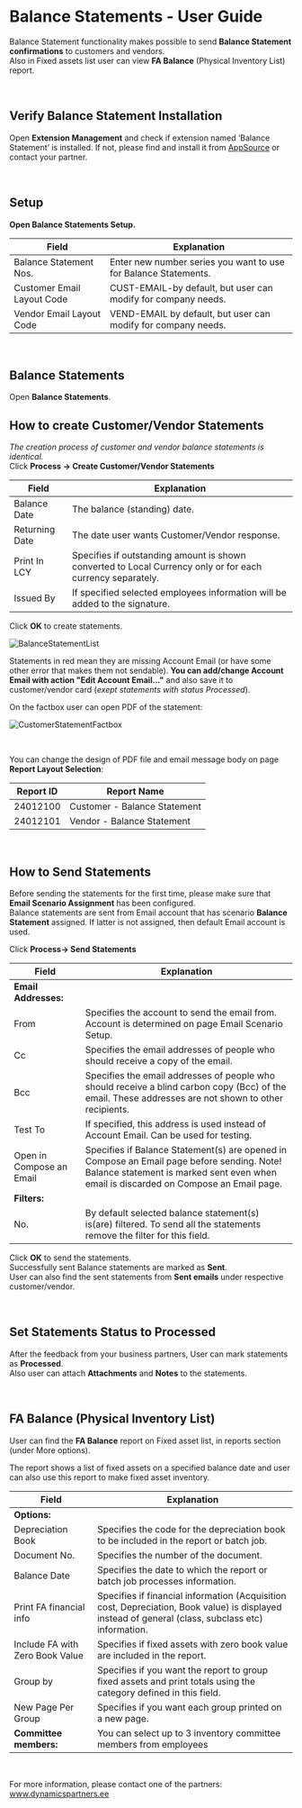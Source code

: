 ---
---
# Balance Statements - User Guide

Balance Statement functionality makes possible to send **Balance Statement confirmations** to customers and vendors.  
Also in Fixed assets list user can view **FA Balance** (Physical Inventory List) report.  

<br>

## Verify Balance Statement Installation
Open **Extension Management** and check if extension named ‘Balance Statement’ is installed. If not, please find and install it from <a href="https://appsource.microsoft.com/en-us/product/dynamics-365-business-central/PUBID.estonian_dynamics_partners%7CAID.balance-statements%7CPAPPID.2c6e9797-3574-4828-b075-ef340322f94c" target="_blank">AppSource</a> or contact your partner.

<br>


## Setup
**Open Balance Statements Setup.**

|**Field**|**Explanation**|
|-|-|
|Balance Statement Nos.|Enter new number series you want to use for Balance Statements.|
|Customer Email Layout Code|CUST-EMAIL-by default, but user can modify for company needs.|
|Vendor Email Layout Code|VEND-EMAIL by default, but user can modify for company needs.|
  
<br>

## Balance Statements 
Open **Balance Statements**.

## How to create Customer/Vendor Statements

_The creation process of customer and vendor balance statements is identical._  
Click **Process -> Create Customer/Vendor Statements**

|**Field**|**Explanation**|
|-|-|
|Balance Date|The balance (standing) date.|
|Returning Date|The date user wants Customer/Vendor response.|
|Print In LCY|Specifies if outstanding amount is shown converted to Local Currency only or for each currency separately.|
|Issued By|If specified selected employees information will be added to the signature.|
 
Click **OK** to create statements.

![BalanceStatementList](BalanceStatementList.png)

Statements in red mean they are missing Account Email (or have some other error that makes them not sendable).
**You can add/change Account Email with action "Edit Account Email..."** and also save it to customer/vendor card (_exept statements with status Processed_).  

On the factbox user can open PDF of the statement:

![CustomerStatementFactbox](CustomerStatementFactbox.png)

<br>

You can change the design of PDF file and email message body on page **Report Layout Selection**:

|**Report ID**|**Report Name**|
|-|-|
|24012100|Customer - Balance Statement|
|24012101|Vendor - Balance Statement|

<br>

## How to Send Statements
Before sending the statements for the first time, please make sure that **Email Scenario Assignment** has been configured.  
Balance statements are sent from Email account that has scenario **Balance Statement** assigned. If latter is not assigned, then default Email account is used.  

Click **Process-> Send Statements**

|**Field**|**Explanation**|
|-|-|
|**Email Addresses:**||
|From|Specifies the account to send the email from. Account is determined on page Email Scenario Setup.|
|Cc|Specifies the email addresses of people who should receive a copy of the email.|
|Bcc|Specifies the email addresses of people who should receive a blind carbon copy (Bcc) of the email. These addresses are not shown to other recipients.|
|Test To|If specified, this address is used instead of Account Email. Can be used for testing.|
|Open in Compose an Email|Specifies if Balance Statement(s) are opened in Compose an Email page before sending. Note! Balance statement is marked sent even when email is discarded on Compose an Email page.|
|**Filters:**||
|No.|By default selected balance statement(s) is(are) filtered. To send all the statements remove the filter for this field.|

Click **OK** to send the statements.  
Successfully sent Balance statements are marked as **Sent**.  
User can also find the sent statements from **Sent emails** under respective customer/vendor.  

<br>

## Set Statements Status to Processed
After the feedback from your business partners, User can mark statements as **Processed**.  
Also user can attach **Attachments** and **Notes** to the statements.  

<br>

## FA Balance (Physical Inventory List)
User can find the **FA Balance** report on Fixed asset list, in reports section (under More options).  

The report shows a list of fixed assets on a specified balance date and user can also use this report to make fixed asset inventory.  

|**Field**|**Explanation**|
|-|-|
|**Options:**||
|Depreciation Book|Specifies the code for the depreciation book to be included in the report or batch job.|
|Document No.|Specifies the number of the document.|
|Balance Date|Specifies the date to which the report or batch job processes information.|
|Print FA financial info|Specifies if financial information (Acquisition cost, Depreciation, Book value) is displayed instead of general (class, subclass etc) information.|
|Include FA with Zero Book Value|Specifies if fixed assets with zero book value are included in the report.|
|Group by|Specifies if you want the report to group fixed assets and print totals using the category defined in this field.|
|New Page Per Group|Specifies if you want each group printed on a new page.|
|**Committee members:**|You can select up to 3 inventory committee members from employees|
  
<br>


For more information, please contact one of the partners:  
<a href="http://www.dynamicspartners.ee/" target="_blank">www.dynamicspartners.ee</a>
